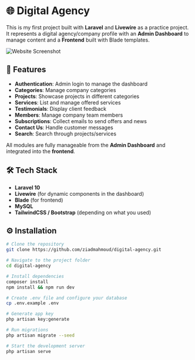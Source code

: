 # 🌐 Digital Agency

This is my first project built with **Laravel** and **Livewire** as a practice project.  
It represents a digital agency/company profile with an **Admin Dashboard** to manage content and a **Frontend** built with Blade templates.

![Website Screenshot](screencapture-digital-agency-test.png)

## 📌 Features
- **Authentication**: Admin login to manage the dashboard  
- **Categories**: Manage company categories  
- **Projects**: Showcase projects in different categories  
- **Services**: List and manage offered services  
- **Testimonials**: Display client feedback  
- **Members**: Manage company team members  
- **Subscriptions**: Collect emails to send offers and news  
- **Contact Us**: Handle customer messages  
- **Search**: Search through projects/services  

All modules are fully manageable from the **Admin Dashboard** and integrated into the **frontend**.

## 🛠️ Tech Stack
- **Laravel 10**  
- **Livewire** (for dynamic components in the dashboard)  
- **Blade** (for frontend)  
- **MySQL**  
- **TailwindCSS / Bootstrap** (depending on what you used)

## ⚙️ Installation
```bash
# Clone the repository
git clone https://github.com/ziadmahmoud/digital-agency.git

# Navigate to the project folder
cd digital-agency

# Install dependencies
composer install
npm install && npm run dev

# Create .env file and configure your database
cp .env.example .env

# Generate app key
php artisan key:generate

# Run migrations
php artisan migrate --seed

# Start the development server
php artisan serve
